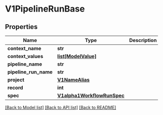 # V1PipelineRunBase

## Properties
Name | Type | Description | Notes
------------ | ------------- | ------------- | -------------
**context_name** | **str** |  | 
**context_values** | [**list[ModelValue]**](ModelValue.md) |  | 
**pipeline_name** | **str** |  | 
**pipeline_run_name** | **str** |  | 
**project** | [**V1NameAlias**](V1NameAlias.md) |  | 
**record** | **int** |  | 
**spec** | [**V1alpha1WorkflowRunSpec**](V1alpha1WorkflowRunSpec.md) |  | 

[[Back to Model list]](../vela-client/README.md#documentation-for-models) [[Back to API list]](../vela-client/README.md#documentation-for-api-endpoints) [[Back to README]](../vela-client/README.md)

